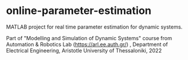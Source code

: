 # online-parameter-estimation
MATLAB project for real time parameter estimation for dynamic systems.

Part of "Modelling and Simulation of Dynamic Systems" course from Automation & Robotics Lab (https://arl.ee.auth.gr/) , Department of Electrical Engineering, Aristotle University of Thessaloniki, 2022
